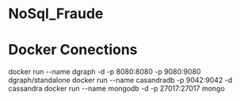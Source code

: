 # NoSql_Fraude



# Docker Conections
docker run --name dgraph -d -p 8080:8080 -p 9080:9080  dgraph/standalone
docker run --name casandradb -p 9042:9042 -d cassandra
docker run --name mongodb -d -p 27017:27017 mongo

